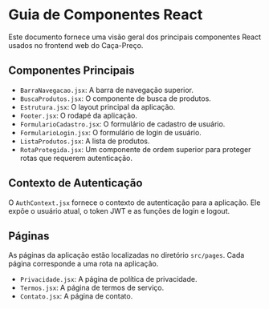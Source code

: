 # Guia de Componentes React

Este documento fornece uma visão geral dos principais componentes React usados no frontend web do Caça-Preço.

## Componentes Principais

- `BarraNavegacao.jsx`: A barra de navegação superior.
- `BuscaProdutos.jsx`: O componente de busca de produtos.
- `Estrutura.jsx`: O layout principal da aplicação.
- `Footer.jsx`: O rodapé da aplicação.
- `FormularioCadastro.jsx`: O formulário de cadastro de usuário.
- `FormularioLogin.jsx`: O formulário de login de usuário.
- `ListaProdutos.jsx`: A lista de produtos.
- `RotaProtegida.jsx`: Um componente de ordem superior para proteger rotas que requerem autenticação.

## Contexto de Autenticação

O `AuthContext.jsx` fornece o contexto de autenticação para a aplicação. Ele expõe o usuário atual, o token JWT e as funções de login e logout.

## Páginas

As páginas da aplicação estão localizadas no diretório `src/pages`. Cada página corresponde a uma rota na aplicação.

- `Privacidade.jsx`: A página de política de privacidade.
- `Termos.jsx`: A página de termos de serviço.
- `Contato.jsx`: A página de contato.
